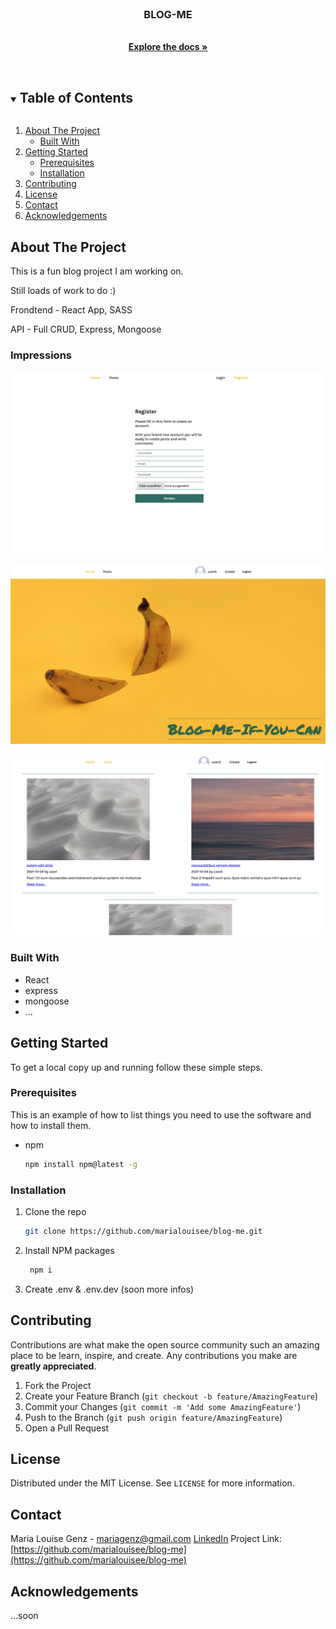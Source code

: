 <br />
<p align="center">
  <a href="https://github.com/marialouisee/blog-me">
    <!-- <img src="./src/images/Logo.png" alt="Logo" width="80" height="80"> -->
  </a>

  <h3 align="center">BLOG-ME</h3>

  <p align="center">
    <br />
    <a href="https://github.com/marialouisee/blog-me"><strong>Explore the docs »</strong></a>
    <br />
    <br />
    <!-- <a href="https://github.com/marialouisee/blog-me">View Demo</a>
    ·
    <a href="https://github.com/marialouisee/blog-me/issues">Report Bug</a>
    ·
    <a href="https://github.com/marialouisee/blog-me/issues">Request Feature</a> -->
  </p>
</p>



<!-- TABLE OF CONTENTS -->
<details open="open">
  <summary><h2 style="display: inline-block">Table of Contents</h2></summary>
  <ol>
    <li>
      <a href="#about-the-project">About The Project</a>
      <ul>
        <li><a href="#built-with">Built With</a></li>
      </ul>
    </li>
    <li>
      <a href="#getting-started">Getting Started</a>
      <ul>
        <li><a href="#prerequisites">Prerequisites</a></li>
        <li><a href="#installation">Installation</a></li>
      </ul>
    </li>
    <!-- <li><a href="#usage">Usage</a></li>
    <li><a href="#roadmap">Roadmap</a></li> -->
    <li><a href="#contributing">Contributing</a></li>
    <li><a href="#license">License</a></li>
    <li><a href="#contact">Contact</a></li>
    <li><a href="#acknowledgements">Acknowledgements</a></li>
  </ol>
</details>



<!-- ABOUT THE PROJECT -->
## About The Project

This is a fun blog project I am working on.

Still loads of work to do :)

Frondtend - React App, SASS

API - Full CRUD, Express, Mongoose

### Impressions 

![IMAGE](./images_readme/register.png)

![IMAGE](./images_readme/home.png)

![IMAGE](./images_readme/posts.png)

### Built With

* React
* express
* mongoose
* ...

<!-- GETTING STARTED -->
## Getting Started

To get a local copy up and running follow these simple steps.

### Prerequisites

This is an example of how to list things you need to use the software and how to install them.
* npm
  ```sh
  npm install npm@latest -g
  ```

### Installation

1. Clone the repo
   ```sh
   git clone https://github.com/marialouisee/blog-me.git
   ```
2. Install NPM packages
   ```sh
    npm i
   ```
3. Create .env & .env.dev (soon more infos)

<!-- ROADMAP
## Roadmap


 -->


<!-- CONTRIBUTING -->
## Contributing

Contributions are what make the open source community such an amazing place to be learn, inspire, and create. Any contributions you make are **greatly appreciated**.

1. Fork the Project
2. Create your Feature Branch (`git checkout -b feature/AmazingFeature`)
3. Commit your Changes (`git commit -m 'Add some AmazingFeature'`)
4. Push to the Branch (`git push origin feature/AmazingFeature`)
5. Open a Pull Request



<!-- LICENSE -->
## License

Distributed under the MIT License. See `LICENSE` for more information.



<!-- CONTACT -->
## Contact

Maria Louise Genz - mariagenz@gmail.com
[LinkedIn](www.linkedin.com/in/maria-louise-genz)
Project Link: [https://github.com/marialouisee/blog-me](https://github.com/marialouisee/blog-me)




<!-- ACKNOWLEDGEMENTS -->
## Acknowledgements

...soon

<!-- API:
*   [bcryptjs](https://github.com/dcodeIO/bcrypt.js)
*   [connect-mongo](https://github.com/jdesboeufs/connect-mongo)
*   [cors](https://github.com/expressjs/cors)
*   [dotenv](https://github.com/motdotla/dotenv)
*   [faker](https://github.com/Marak/Faker.js)
*   [mongoose](https://mongoosejs.com/)
 -->

